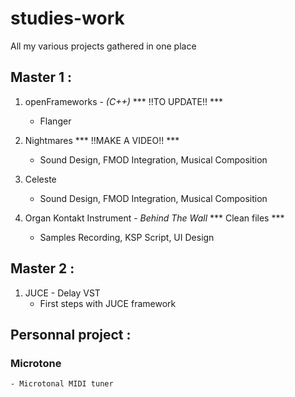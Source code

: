 # studies-work
All my various projects gathered in one place

## Master 1 : 

1. openFrameworks - _(C++)_ 
*** !!TO UPDATE!! ***
    - Flanger

1. Nightmares 
*** !!MAKE A VIDEO!! ***
    - Sound Design, FMOD Integration, Musical Composition

2. Celeste 
    - Sound Design, FMOD Integration, Musical Composition

3. Organ Kontakt Instrument - _Behind The Wall_
*** Clean files ***
    - Samples Recording, KSP Script, UI Design

## Master 2 :

1. JUCE - Delay VST 
    - First steps with JUCE framework

## Personnal project :
### Microtone 
    - Microtonal MIDI tuner 